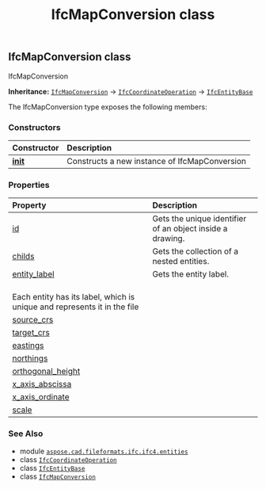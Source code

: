 ﻿---
title: IfcMapConversion class
second_title: Aspose.CAD for Python via .NET API References
description: 
type: docs
weight: 3540
url: /python-net/aspose.cad.fileformats.ifc.ifc4.entities/ifcmapconversion/
is_root: false
---

## IfcMapConversion class

IfcMapConversion



**Inheritance:** [`IfcMapConversion`](/cad/python-net/aspose.cad.fileformats.ifc.ifc4.entities/ifcmapconversion) → 
[`IfcCoordinateOperation`](/cad/python-net/aspose.cad.fileformats.ifc.ifc4.entities/ifccoordinateoperation) → 
[`IfcEntityBase`](/cad/python-net/aspose.cad.fileformats.ifc/ifcentitybase)



The IfcMapConversion type exposes the following members:

### Constructors
| Constructor | Description |
| :- | :- |
| [__init__](/cad/python-net/aspose.cad.fileformats.ifc.ifc4.entities/ifcmapconversion/__init__/#) | Constructs a new instance of IfcMapConversion |


### Properties
| Property | Description |
| :- | :- |
| [id](/cad/python-net/aspose.cad.fileformats.ifc.ifc4.entities/ifcmapconversion/id) | Gets the unique identifier of an object inside a drawing. |
| [childs](/cad/python-net/aspose.cad.fileformats.ifc.ifc4.entities/ifcmapconversion/childs) | Gets the collection of a nested entities. |
| [entity_label](/cad/python-net/aspose.cad.fileformats.ifc.ifc4.entities/ifcmapconversion/entity_label) | Gets the entity label.<br/>Each entity has its label, which is unique and represents it in the file |
| [source_crs](/cad/python-net/aspose.cad.fileformats.ifc.ifc4.entities/ifcmapconversion/source_crs) |  |
| [target_crs](/cad/python-net/aspose.cad.fileformats.ifc.ifc4.entities/ifcmapconversion/target_crs) |  |
| [eastings](/cad/python-net/aspose.cad.fileformats.ifc.ifc4.entities/ifcmapconversion/eastings) |  |
| [northings](/cad/python-net/aspose.cad.fileformats.ifc.ifc4.entities/ifcmapconversion/northings) |  |
| [orthogonal_height](/cad/python-net/aspose.cad.fileformats.ifc.ifc4.entities/ifcmapconversion/orthogonal_height) |  |
| [x_axis_abscissa](/cad/python-net/aspose.cad.fileformats.ifc.ifc4.entities/ifcmapconversion/x_axis_abscissa) |  |
| [x_axis_ordinate](/cad/python-net/aspose.cad.fileformats.ifc.ifc4.entities/ifcmapconversion/x_axis_ordinate) |  |
| [scale](/cad/python-net/aspose.cad.fileformats.ifc.ifc4.entities/ifcmapconversion/scale) |  |



### See Also
* module [`aspose.cad.fileformats.ifc.ifc4.entities`](..)
* class [`IfcCoordinateOperation`](/cad/python-net/aspose.cad.fileformats.ifc.ifc4.entities/ifccoordinateoperation)
* class [`IfcEntityBase`](/cad/python-net/aspose.cad.fileformats.ifc/ifcentitybase)
* class [`IfcMapConversion`](/cad/python-net/aspose.cad.fileformats.ifc.ifc4.entities/ifcmapconversion)
